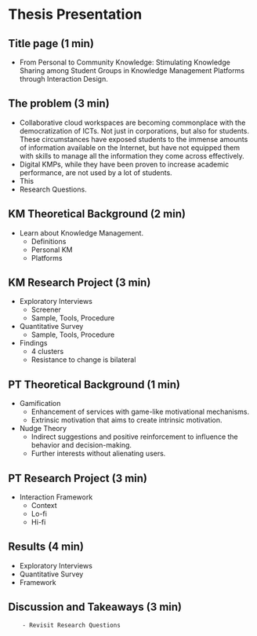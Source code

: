 # Thesis Presentation

## Title page (1 min)
- From Personal to Community Knowledge: Stimulating Knowledge Sharing among Student Groups in Knowledge Management Platforms through Interaction Design.

## The problem (3 min)

- Collaborative cloud workspaces are becoming commonplace with the democratization of ICTs. Not just in corporations, but also for students. These circumstances have exposed students to the immense amounts of information available on the Internet, but have not equipped them with skills to manage all the information they come across effectively.
- Digital KMPs, while they have been proven to increase academic performance, are not used by a lot of students.
- This 
- Research Questions.

## KM Theoretical Background (2 min)
- Learn about Knowledge Management.
	- Definitions
	- Personal KM
	- Platforms

## KM Research Project (3 min)
- Exploratory Interviews
	- Screener
	- Sample, Tools, Procedure
- Quantitative Survey
	- Sample, Tools, Procedure
-  Findings
	- 4 clusters
	- Resistance to change is bilateral
## PT Theoretical Background (1 min)
- Gamification
	- Enhancement of services with game-like motivational mechanisms.
	- Extrinsic motivation that aims to create intrinsic motivation.
- Nudge Theory
	- Indirect suggestions and positive reinforcement to influence the behavior and decision-making.
	- Further interests without alienating users.

## PT Research Project (3 min)
- Interaction Framework
	- Context
	- Lo-fi
	- Hi-fi

## Results (4 min)
- Exploratory Interviews
- Quantitative Survey
- Framework

## Discussion and Takeaways (3 min)
		- Revisit Research Questions
